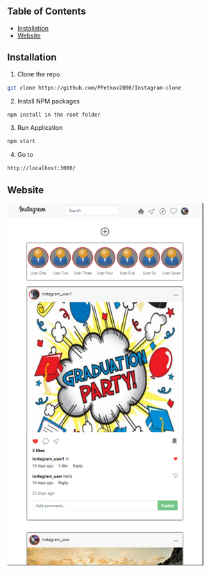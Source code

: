 ## Table of Contents

* [Installation](#installation)
* [Website](#website)

## Installation

1. Clone the repo
```sh
git clone https://github.com/PPetkov2000/Instagram-clone
```
2. Install NPM packages
```sh
npm install in the root folder
```
3. Run Application
```sh
npm start
```
4. Go to
```sh
http://localhost:3000/
```

## Website

![Instagram-Clone](https://github.com/PPetkov2000/Instagram-clone/blob/master/app-view.png)

